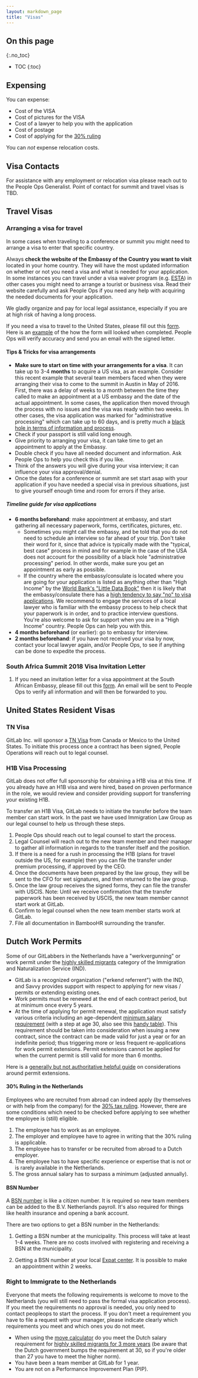 ```yaml
---
layout: markdown_page
title: "Visas"
---
```


## On this page
{:.no_toc}

- TOC
{:toc}

## Expensing

You can expense:

- Cost of the VISA
- Cost of pictures for the VISA
- Cost of a lawyer to help you with the application
- Cost of postage
- Cost of applying for the [30% ruling](#30-ruling-in-the-netherlands)

You can _not_ expense relocation costs.

## Visa Contacts

For assistance with any employment or relocation visa please reach out to the People Ops Generalist. Point of contact for summit and travel visas is TBD.

## Travel Visas

### Arranging a visa for travel <a name="arrange-visa"></a>

In some cases when traveling to a conference or summit you might need to arrange a visa to enter that specific country.

Always **check the website of the Embassy of the Country you want to visit** located in your home country. They will have the most updated information on whether or not you need a visa and what is needed for your application. In some instances you can travel under a visa waiver program (e.g. [ESTA](https://esta.cbp.dhs.gov/esta/)) in other cases you might need to arrange a tourist or business visa. Read their website carefully and ask People Ops if you need any help with acquiring the needed documents for your application.

We gladly organize and pay for local legal assistance, especially if you are at high risk of having a long process.

If you need a visa to travel to the United States, please fill out this [form](https://docs.google.com/a/gitlab.com/forms/d/1hqwakBUfV5uybwtYHnRvkT_ZTm1CEUKqdNmU6e-BPdQ/edit). Here is an [example](https://drive.google.com/a/gitlab.com/file/d/0B4eFM43gu7VPd0VpNTZWOWxEVzg/view?usp=sharing) of the how the form will looked when completed. People Ops will verify accuracy and send you an email with the signed letter.

#### Tips & Tricks for visa arrangements <a name="visa-tips"></a>

- **Make sure to start on time with your arrangements for a visa**. It can take up to 3-4 **months** to acquire a US visa, as an example. Consider this recent example that several team members faced when they were arranging their visa to come to the summit in Austin in May of 2016. First, there was a delay of weeks to a month between the time they called to make an appointment at a US embassy and the date of the actual appointment. In some cases, the application then moved through the process with no issues and the visa was ready within two weeks. In other cases, the visa application was marked for "administrative processing" which can take up to 60 days, and is pretty much a [black hole in terms of information and process](https://www.quora.com/How-do-I-expedite-the-administrative-process-for-the-U-S-visa).
- Check if your passport is still valid long enough.
- Give priority to arranging your visa, it can take time to get an appointment to apply at the Embassy.
- Double check if you have all needed document and information. Ask People Ops to help you check this if you like.
- Think of the answers you will give during your visa interview; it can influence your visa approval/denial.
- Once the dates for a conference or summit are set start asap with your application if you have needed a
special visa in previous situations, just to give yourself enough time and room for errors if they arise.

##### Timeline guide for visa applications

- **6 months beforehand**: make appointment at embassy, and start gathering all necessary paperwork, forms, certificates, pictures, etc.
   - Sometimes you might call the embassy, and be told that you do not need to schedule an interview so far ahead of your trip. Don't take their word for it, since that advice is typically made with the "typical, best case"  process in mind and for example in the case of the USA does not account for the possibility of a black hole "administrative processing" period. In other words, make sure you get an appointment as early as possible.
   - If the country where the embassy/consulate is located where you are going for your application is listed as anything other than "High Income" by the [World Bank's "Little Data Book"](https://openknowledge.worldbank.org/bitstream/handle/10986/23968/9781464808340.pdf?sequence=4&isAllowed=y) then it is likely that the embassy/consulate there has a [high tendency to say "no" to visa applications](http://www.alllaw.com/articles/nolo/us-immigration/harder-get-visa-from-certain-countries.html). We recommend to engage the services of a local lawyer who is familiar with the embassy process to help check that your paperwork is in order, and to practice interview questions. You're also welcome to ask for support when you are in a "High Income" country. People Ops can help you with this.
- **4 months beforehand** (or earlier): go to embassy for interview.
- **2 months beforehand**: if you have not received your visa by now, contact your local lawyer again, and/or People Ops, to see if anything can be done to expedite the process.

### South Africa Summit 2018 Visa Invitation Letter

1. If you need an invitation letter for a visa appointment at the South African Embassy, please fill out this [form](https://docs.google.com/forms/d/e/1FAIpQLSf-gCfVrQR7vL8074yJwvcZrOcUwETkj5zmp0R8X5yaqZ8IrA/viewform). An email will be sent to People Ops to verify all information and will then be forwarded to you.

## United States Resident Visas

### TN Visa

GitLab Inc. will sponsor a [TN Visa](https://www.uscis.gov/working-united-states/temporary-workers/tn-nafta-professionals) from Canada or Mexico to the United States. To initiate this process once a contract has been signed, People Operations will reach out to legal counsel.

### H1B Visa Processing

GitLab does not offer full sponsorship for obtaining a H1B visa at this time.
If you already have an H1B visa and were hired, based on proven performance in the role, we would review and consider providing support for transferring your existing H1B.

To transfer an H1B Visa, GitLab needs to initiate the transfer before the team member can start work. In the past we have used Immigration Law Group as our legal counsel to help us through these steps.

1. People Ops should reach out to legal counsel to start the process.
1. Legal Counsel will reach out to the new team member and their manager to gather all information in regards to the transfer itself and the position.
1. If there is a need for a rush in processing the H1B (plans for travel outside the US, for example) then you can file the transfer under premium processing, if approved by the CEO.
1. Once the documents have been prepared by the law group, they will be sent to the CFO for wet signatures, and then returned to the law group.
1. Once the law group receives the signed forms, they can file the transfer with USCIS. Note: Until we receive confirmation that the transfer paperwork has been received by USCIS, the new team member cannot start work at GitLab.
1. Confirm to legal counsel when the new team member starts work at GitLab.
1. File all documentation in BambooHR surrounding the transfer.

## Dutch Work Permits

Some of our GitLabbers in the Netherlands have a "werkvergunning" or work permit under the [highly skilled migrants](https://ind.nl/en/work/Pages/Highly-skilled-migrant.aspx) category of the Immigration and Naturalization Service (IND).

- GitLab is a recognized organization ("erkend referrent") with the IND, and Savvy provides support with respect to applying for new visas / permits or extending existing ones.
- Work permits must be renewed at the end of each contract period, but at minimum once every 5 years.
- At the time of applying for permit renewal, the application must satisfy various criteria including an age-dependent [minimum salary requirement](https://ind.nl/en/Pages/income.aspx) (with a step at age 30, also see this [handy table](https://ind.nl/en/Documents/Which_amount_applies_to_my_highly_skilled_migrant.pdf)). This requirement should be taken into consideration when issuing a new contract, since the contract can be made valid for just a year or for an indefinite period; thus triggering more or less frequent re-applications for work permit extensions. Permit extensions cannot be applied for when the current permit is still valid for more than 6 months.

Here is a [generally but not authoritative helpful guide](http://www.expatica.com/nl/visas-and-permits/When-your-residence-permit-expires-or-you-want-to-leave-the-Netherlands_108416.html) on considerations around permit extensions.

#### 30% Ruling in the Netherlands

Employees who are recruited from abroad can indeed apply (by themselves or with help from the company) for the [30% tax ruling](https://www.iamsterdam.com/en/living/take-care-of-official-matters/highly-skilled-migrants/thirty-percent-ruling). However, there are some conditions which need to be checked before applying to see whether the employee is (still) eligible.

1. The employee has to work as an employee.
1. The employer and employee have to agree in writing that the 30% ruling is applicable.
1. The employee has to transfer or be recruited from abroad to a Dutch employer.
1. The employee has to have specific experience or expertise that is not or is rarely available in the Netherlands.
1. The gross annual salary has to surpass a minimum (adjusted annually).

#### BSN Number

A [BSN number](https://www.iamsterdam.com/en/living/take-care-of-official-matters/registration/citizen-service-number) is like a citizen number. It is required so new team members can be added to the B.V. Netherlands payroll. It's also required for things like health insurance and opening a bank account.

There are two options to get a BSN number in the Netherlands:

1. Getting a BSN number at the municipality. This process will take at least 1-4 weeks. There are no costs involved with registering and receiving a BSN at the municipality.

1. Getting a BSN number at your local [Expat center](https://www.iamexpat.nl/expat-info/organisations/expat-centres).
It is possible to make an appointment within 2 weeks.

### Right to Immigrate to the Netherlands

Everyone that meets the following requirements is welcome to move to the Netherlands (you will still need to pass the formal visa application process).
If you meet the requirements no approval is needed, you only need to contact peopleops to start the process.
If you don't meet a requirement you have to file a request with your manager, please indicate clearly which requirements you meet and which ones you do not meet.

- When using the [move calculator](/job-families/move/) do you meet the Dutch salary requirement for [highly skilled migrants for 3 more years](https://ind.nl/en/Pages/income.aspx) (be aware that the Dutch government bumps the requirement at 30, so if you're older than 27 you have to meet the higher norm).
- You have been a team member at GitLab for 1 year.
- You are not on a Performance Improvement Plan (PIP).
